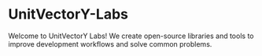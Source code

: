 # UnitVectorY-Labs

Welcome to UnitVectorY Labs! We create open-source libraries and tools to improve development workflows and solve common problems.
